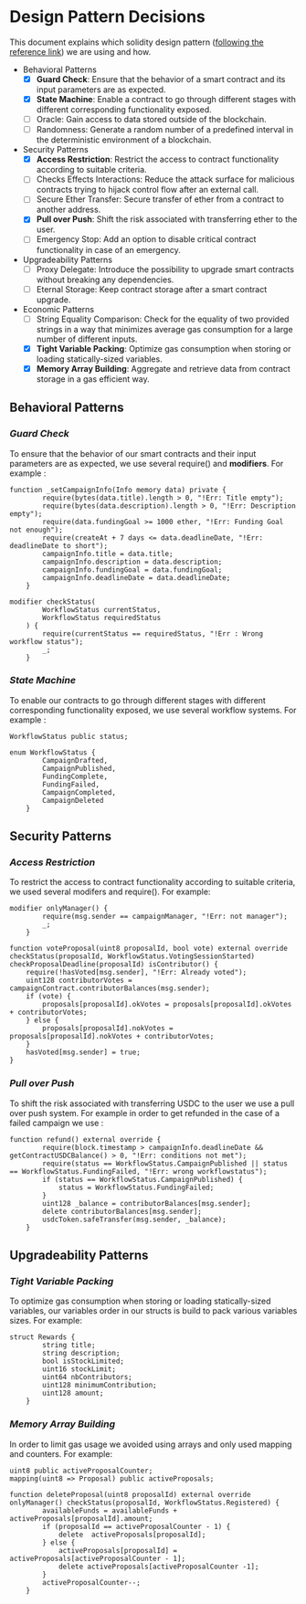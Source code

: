 # Design Pattern Decisions

This document explains which solidity design pattern
([following the reference link](https://fravoll.github.io/solidity-patterns/)) we are using and how.

- Behavioral Patterns
  - [x] **Guard Check**: Ensure that the behavior of a smart contract and its input parameters are as expected.
  - [x] **State Machine**: Enable a contract to go through different stages with different corresponding functionality exposed.
  - [ ] Oracle: Gain access to data stored outside of the blockchain.
  - [ ] Randomness: Generate a random number of a predefined interval in the deterministic environment of a blockchain.
- Security Patterns
  - [x] **Access Restriction**: Restrict the access to contract functionality according to suitable criteria.
  - [ ] Checks Effects Interactions: Reduce the attack surface for malicious contracts trying to hijack control flow after an external call.
  - [ ] Secure Ether Transfer: Secure transfer of ether from a contract to another address.
  - [x] **Pull over Push**: Shift the risk associated with transferring ether to the user.
  - [ ] Emergency Stop: Add an option to disable critical contract functionality in case of an emergency.
- Upgradeability Patterns
  - [ ] Proxy Delegate: Introduce the possibility to upgrade smart contracts without breaking any dependencies.
  - [ ] Eternal Storage: Keep contract storage after a smart contract upgrade.
- Economic Patterns
  - [ ] String Equality Comparison: Check for the equality of two provided strings in a way that minimizes average gas consumption for a large number of different inputs.
  - [x] **Tight Variable Packing**: Optimize gas consumption when storing or loading statically-sized variables.
  - [x] **Memory Array Building**: Aggregate and retrieve data from contract storage in a gas efficient way.

## Behavioral Patterns

### **_Guard Check_**

To ensure that the behavior of our smart contracts and their input parameters are as expected, we use several require() and **modifiers**. For example :

```
function _setCampaignInfo(Info memory data) private {
        require(bytes(data.title).length > 0, "!Err: Title empty");
        require(bytes(data.description).length > 0, "!Err: Description empty");
        require(data.fundingGoal >= 1000 ether, "!Err: Funding Goal not enough");
        require(createAt + 7 days <= data.deadlineDate, "!Err: deadlineDate to short");
        campaignInfo.title = data.title;
        campaignInfo.description = data.description;
        campaignInfo.fundingGoal = data.fundingGoal;
        campaignInfo.deadlineDate = data.deadlineDate;
    }

modifier checkStatus(
        WorkflowStatus currentStatus,
        WorkflowStatus requiredStatus
    ) {
        require(currentStatus == requiredStatus, "!Err : Wrong workflow status");
        _;
    }
```

### **_State Machine_**

To enable our contracts to go through different stages with different corresponding functionality exposed, we use several workflow systems. For example :

```
WorkflowStatus public status;

enum WorkflowStatus {
        CampaignDrafted,
        CampaignPublished,
        FundingComplete,
        FundingFailed,
        CampaignCompleted,
        CampaignDeleted
    }
```

## Security Patterns

### **_Access Restriction_**

To restrict the access to contract functionality according to suitable criteria, we used several modifers and require(). For example:

```
modifier onlyManager() {
        require(msg.sender == campaignManager, "!Err: not manager");
        _;
    }

function voteProposal(uint8 proposalId, bool vote) external override checkStatus(proposalId, WorkflowStatus.VotingSessionStarted) checkProposalDeadline(proposalId) isContributor() {
    require(!hasVoted[msg.sender], "!Err: Already voted");
    uint128 contributorVotes = campaignContract.contributorBalances(msg.sender);
    if (vote) {
        proposals[proposalId].okVotes = proposals[proposalId].okVotes + contributorVotes;
    } else {
        proposals[proposalId].nokVotes = proposals[proposalId].nokVotes + contributorVotes;
    }
    hasVoted[msg.sender] = true;
}
```

### **_Pull over Push_**

To shift the risk associated with transferring USDC to the user we use a pull over push system. For example in order to get refunded in the case of a failed campaign we use :

```
function refund() external override {
        require(block.timestamp > campaignInfo.deadlineDate && getContractUSDCBalance() > 0, "!Err: conditions not met");
        require(status == WorkflowStatus.CampaignPublished || status == WorkflowStatus.FundingFailed, "!Err: wrong workflowstatus");
        if (status == WorkflowStatus.CampaignPublished) {
            status = WorkflowStatus.FundingFailed;
        }
        uint128 _balance = contributorBalances[msg.sender];
        delete contributorBalances[msg.sender];
        usdcToken.safeTransfer(msg.sender, _balance);
    }
```

## Upgradeability Patterns

### **_Tight Variable Packing_**

To optimize gas consumption when storing or loading statically-sized variables, our variables order in our structs is build to pack various variables sizes. For example:

```
struct Rewards {
        string title;
        string description;
        bool isStockLimited;
        uint16 stockLimit;
        uint64 nbContributors;
        uint128 minimumContribution;
        uint128 amount;
    }
```

### **_Memory Array Building_**

In order to limit gas usage we avoided using arrays and only used mapping and counters. For example:

```
uint8 public activeProposalCounter;
mapping(uint8 => Proposal) public activeProposals;

function deleteProposal(uint8 proposalId) external override onlyManager() checkStatus(proposalId, WorkflowStatus.Registered) {
        availableFunds = availableFunds + activeProposals[proposalId].amount;
        if (proposalId == activeProposalCounter - 1) {
            delete  activeProposals[proposalId];
        } else {
            activeProposals[proposalId] = activeProposals[activeProposalCounter - 1];
            delete activeProposals[activeProposalCounter -1];
        }
        activeProposalCounter--;
    }

```
